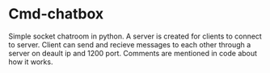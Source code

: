 # Cmd-chatbox
Simple socket chatroom in python.
A server is created for clients to connect to server. Client can send and recieve messages to each other through a server on deault ip and 1200 port.
Comments are mentioned in code about how it works.
